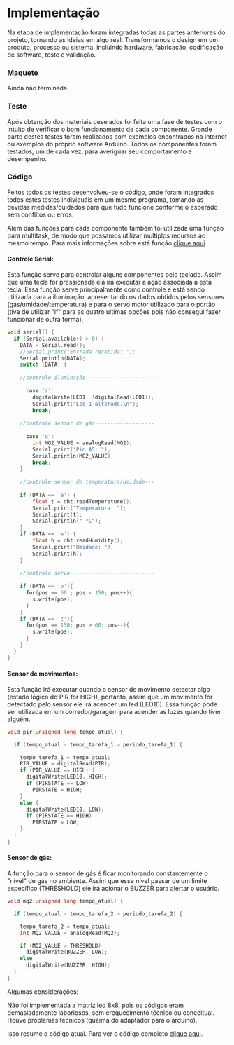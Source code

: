 # **Implementação**

Na etapa de implementação foram integradas todas as partes anteriores do projeto, tornando as ideias em algo real. Transformamos o design em um produto, processo ou sistema, incluindo hardware, fabricação, codificação de software, teste e validação.

### **Maquete**

Ainda não terminada.

### **Teste**

Após obtenção dos materiais desejados foi feita uma fase de testes com o intuito de verificar o bom funcionamento de cada componente. Grande parte destes testes foram realizados com exemplos encontrados na internet ou exemplos do próprio software Arduino. Todos os componentes foram testados, um de cada vez, para averiguar seu comportamento e desempenho.

### **Código**

Feitos todos os testes desenvolveu-se o código, onde foram integrados todos estes testes individuáis em um mesmo programa, tomando as devidas medidas/cuidados para que tudo funcione conforme o esperado sem conflitos ou erros.

Além das funções para cada componente também foi utilizada uma função para multitask, de modo que possamos utilizar multiplos recursos ao mesmo tempo. Para mais informações sobre está função [clique aqui](https://github.com/LPAE/arduino_tutorial/tree/main/tarefas).

#### **Controle Serial:**

Esta função serve para controlar alguns componentes pelo teclado. Assim que uma tecla for pressionada ela irá executar a ação associada a esta tecla. Essa função serve principalmente como controle e está sendo utilizada para a iluminação, apresentando os dados obtidos pelos sensores (gás/umidade/temperatura) e para o servo motor utilizado para o portão (tive de utilizar "if" para as quatro ultimas opções pois não consegui fazer funcionar de outra forma).

~~~C
void serial() {
  if (Serial.available() > 0) {
    DATA = Serial.read();
    //Serial.print("Entrada recebida: ");
    Serial.println(DATA);
    switch (DATA) {
    
    //controle iluminação----------------------
    
      case 'z':
        digitalWrite(LED1, !digitalRead(LED1));
        Serial.print("Led 1 alterado.\n");
        break;
        
    //controle sensor de gás-------------------
        
      case 'q':
        int MQ2_VALUE = analogRead(MQ2);
        Serial.print("Pin A5: ");
        Serial.println(MQ2_VALUE);
        break;
    }
    
    //controle sensor de temperatura/umidade---
    
    if (DATA == 'e') {
        float t = dht.readTemperature();
        Serial.print("Temperatura: ");
        Serial.print(t);
        Serial.println(" *C");
    }
    if (DATA == 'w') {
        float h = dht.readHumidity();
        Serial.print("Umidade: ");
        Serial.print(h);
    }
        
    //controle servo---------------------------
        
    if (DATA == 'o'){
      for(pos == 60 ; pos < 150; pos++){
        s.write(pos);
      }
    }
    if (DATA == 'c'){
      for(pos == 150; pos > 60; pos--){
        s.write(pos);
      }
    }
  }
}
~~~

#### **Sensor de movimentos:**

Esta função irá executar quando o sensor de movimento detectar algo (estado lógico do PIR for HIGH), portanto, assim que um movimento for detectado pelo sensor ele irá acender um led (LED10). Essa função pode ser utilizada em um corredor/garagem para acender as luzes quando tiver alguém.

~~~C
void pir(unsigned long tempo_atual) {

  if (tempo_atual - tempo_tarefa_1 > periodo_tarefa_1) {

    tempo_tarefa_1 = tempo_atual;
    PIR_VALUE = digitalRead(PIR);
    if (PIR_VALUE == HIGH) {
      digitalWrite(LED10, HIGH);
      if (PIRSTATE == LOW)
        PIRSTATE = HIGH;
    }
    else {
      digitalWrite(LED10, LOW);
      if (PIRSTATE == HIGH)
        PIRSTATE = LOW;
    }
  }
}
~~~

#### **Sensor de gás:**

A função para o sensor de gás é ficar monitorando constantemente o "nível" de gás no ambiente. Assim que esse nível passar de um limite específico (THRESHOLD) ele irá acionar o BUZZER para alertar o usuário.

~~~C
void mq2(unsigned long tempo_atual) {

  if (tempo_atual - tempo_tarefa_2 > periodo_tarefa_2) {

    tempo_tarefa_2 = tempo_atual;
    int MQ2_VALUE = analogRead(MQ2);

    if (MQ2_VALUE > THRESHOLD)
      digitalWrite(BUZZER, LOW);
    else
      digitalWrite(BUZZER, HIGH);
  }
}
~~~

Algumas considerações:

Não foi implementada a matriz led 8x8, pois os códigos eram demasiadamente laboriosos, sem erequecimento técnico ou conceitual. Houve problemas técnicos (queima do adaptador para o arduino).

Isso resume o código atual. Para ver o código completo [clique aqui](https://github.com/MarceloPoyer/Projeto_Integrador_2/edit/main/codigo.ino).
